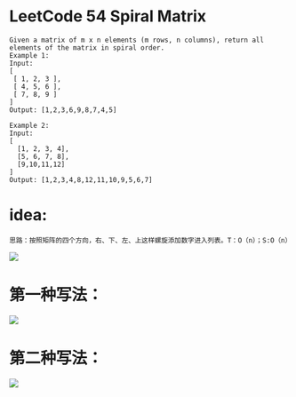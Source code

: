 # LeetCode 54 Spiral Matrix

```
Given a matrix of m x n elements (m rows, n columns), return all elements of the matrix in spiral order.
Example 1:
Input:
[
 [ 1, 2, 3 ],
 [ 4, 5, 6 ],
 [ 7, 8, 9 ]
]
Output: [1,2,3,6,9,8,7,4,5]

Example 2:
Input:
[
  [1, 2, 3, 4],
  [5, 6, 7, 8],
  [9,10,11,12]
]
Output: [1,2,3,4,8,12,11,10,9,5,6,7]
```

# idea:
```
思路：按照矩阵的四个方向，右、下、左、上这样螺旋添加数字进入列表。T：O（n）；S:O（n）
```
![](https://github.com/only-you/interview/blob/master/picture/matrix1.png)

# 第一种写法：
![](https://github.com/only-you/interview/blob/master/picture/matrix2.png)

# 第二种写法：
![](https://github.com/only-you/interview/blob/master/picture/matrix3.png)

